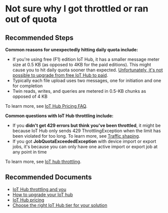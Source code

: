 <properties
  pagetitle="Not sure why I got throttled or ran out of quota&#xD;"
  service="microsoft.devices"
  resource="iothubs"
  ms.author="jlian,saziz,jtanner"
  selfhelptype="Generic"
  supporttopicids="32630567"
  resourcetags=""
  productpesids="15946"
  cloudenvironments="public,blackforest,fairfax,mooncake,usnat,ussec"
  articleid="07984f0e-a641-4843-a804-e8015906371d"
  ownershipid="AzureIot_IotHub" />
# Not sure why I got throttled or ran out of quota

## **Recommended Steps**

**Common reasons for unexpectedly hitting daily quota include:**

* If you're using free (F1) edition IoT Hub, it has a smaller message meter size at 0.5 KB (as opposed to 4KB for the paid editions). This might cause you to hit daily quota sooner than expected. [Unfortunately, it's not possible to upgrade from free IoT Hub to paid](https://azure.microsoft.com/pricing/details/iot-hub/). <br>
* Typically each file upload uses two messages, one for initiation and one for completion
* Twin reads, writes, and queries are metered in 0.5-KB chunks as opposed of 4 KB

To learn more, see [IoT Hub Pricing FAQ](https://azure.microsoft.com/pricing/details/iot-hub/).

**Common questions with IoT Hub throttling include:**

* If you **didn't get 429 errors but think you've been throttled**, it might be because IoT Hub only sends 429 ThrottlingException when the limit has been violated for too long. To learn more, see [Traffic shaping](https://docs.microsoft.com/azure/iot-hub/iot-hub-devguide-quotas-throttling#traffic-shaping).
* If you got **JobQuotaExceededException** with device import or export jobs, it's because you can only have one active import or export job at any point in time

To learn more, see [IoT hub throttling](https://docs.microsoft.com/azure/iot-hub/iot-hub-devguide-quotas-throttling#).

## **Recommended Documents**

* [IoT Hub throttling and you](https://azure.microsoft.com/blog/iot-hub-throttling-and-you/)
* [How to upgrade your IoT hub](https://docs.microsoft.com/azure/iot-hub/iot-hub-upgrade) 
* [IoT Hub pricing](https://azure.microsoft.com/pricing/details/iot-hub/)
* [Choose the right IoT Hub tier for your solution](https://docs.microsoft.com/azure/iot-hub/iot-hub-scaling)
